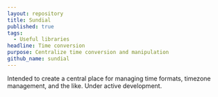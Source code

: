```yaml
---
layout: repository
title: Sundial
published: true
tags:
  - Useful libraries
headline: Time conversion
purpose: Centralize time conversion and manipulation
github_name: sundial
---
```

Intended to create a central place for managing time formats, timezone management, and the like. Under active development.

